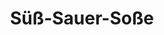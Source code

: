---
layout: recipe
title: Süß-Sauer-Soße

ingredients:
- 120 ml Wasser
- 2 TL Maisstärke
- 1-2 TL Öl -zum Braten-
- 2 Knoblauchzehen -gehackt-
- 1 TL geriebener Ingwer -oder mehr nach Geschmack-
- 1/2 TL Chili-Flocken -oder 1 TL Sriracha-
- 2 EL Tomatenmark
- 4 EL Agaven- oder Ahornsirup -oder Zucker nach Geschmack-
- 1 EL Sojasoße -oder Tamari Soße-
- 1 EL Reisessig

directions:
- In einer kleinen Schüssel die Maisstärke in das Wasser rühren und beiseitestellen.
- Das Öl in einem kleinen Topf bei mittlerer Hitze erhitzen. Den gehackten Knoblauch, gerieben Ingwer, und Chiliflocken hinzufügen und kurz anschwitzen, bis es gut duftet. Dann die restlichen Zutaten für die Soße und die Maisstärke-Mischung einrühren und aufkochen, sodass es eingedickt. Anschließend vom Herd ziehen und beiseitestellen.

---